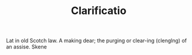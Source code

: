 ---
title: Clarificatio
letter: C
permalink: "/definitions/bld-clarificatio.html"
body: Lat in old Scotch law. A making dear; the purging or clear-ing (clenglng) of
  an assise. Skene
published_at: '2018-07-07'
source: Black's Law Dictionary 2nd Ed (1910)
layout: post
---